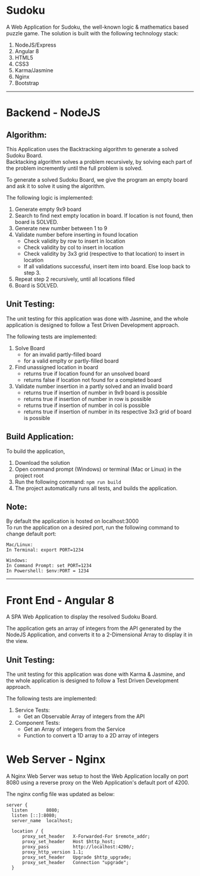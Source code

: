# Sudoku
A Web Application for Sudoku, the well-known logic &amp; mathematics based puzzle game. The solution is built with the following technology stack:

1. NodeJS/Express
2. Angular 8
3. HTML5
4. CSS3
5. Karma/Jasmine
6. Nginx
7. Bootstrap

---

# Backend - NodeJS

## Algorithm:
This Application uses the Backtracking algorithm to generate a solved Sudoku Board.  
Backtacking algorithm solves a problem recursively, by solving each part of the problem incremently until the full problem is solved.

To generate a solved Sudoku Board, we give the program an empty board and ask it to solve it using the algorithm.

The following logic is implemented:

1. Generate empty 9x9 board
2. Search to find next empty location in board. If location is not found, then board is SOLVED.
3. Generate new number between 1 to 9
4. Validate number before inserting in found location
   - Check validity by row to insert in location
   - Check validity by col to insert in location
   - Check validity by 3x3 grid (respective to that location) to insert in location
   - If all validations successful, insert item into board. Else loop back to step 3.
5. Repeat step 2 recursively, until all locations filled
6. Board is SOLVED.


## Unit Testing:
The unit testing for this application was done with Jasmine, and the whole application is designed to follow a Test Driven Development approach.

The following tests are implemented:

1. Solve Board
   - for an invalid partly-filled board
   - for a valid emplty or partly-filled board
2. Find unassigned location in board
   - returns true if location found for an unsolved board
   - returns false if location not found for a completed board
3. Validate number insertion in a partly solved and an invalid board
   - returns true if insertion of number in 9x9 board is possible
   - returns true if insertion of number in row is possible
   - returns true if insertion of number in col is possible
   - returns true if insertion of number in its respective 3x3 grid of board is possible

## Build Application:
To build the application,  
1. Download the solution
2. Open command prompt (Windows) or terminal (Mac or Linux) in the project root
3. Run the following command: `npm run build`
4. The project automatically runs all tests, and builds the application.

## Note:
By default the application is hosted on localhost:3000  
To run the application on a desired port, run the following command to change default port:

```
Mac/Linux:  
In Terminal: export PORT=1234

Windows:  
In Command Prompt: set PORT=1234  
In Powershell: $env:PORT = 1234
```
---

# Front End - Angular 8
A SPA Web Application to display the resolved Sudoku Board.

The application gets an array of integers from the API generated by the NodeJS Application, and converts it to a 2-Dimensional Array to display it in the view.

## Unit Testing:
The unit testing for this application was done with Karma & Jasmine, and the whole application is designed to follow a Test Driven Development approach.

The following tests are implemented:

1. Service Tests:  
   - Get an Observable Array of integers from the API
2. Component Tests:  
   - Get an Array of integers from the Service  
   - Function to convert a 1D array to a 2D array of integers  

# Web Server - Nginx
A Nginx Web Server was setup to host the Web Application locally on port 8080 using a reverse proxy on the Web Application's default port of 4200.

The nginx config file was updated as below:  
```
server {
  listen       8080;
  listen [::]:8080;
  server_name  localhost;
  
  location / {
      proxy_set_header   X-Forwarded-For $remote_addr;
      proxy_set_header   Host $http_host;
      proxy_pass         http://localhost:4200/;
      proxy_http_version 1.1;
      proxy_set_header   Upgrade $http_upgrade;
      proxy_set_header   Connection "upgrade";
  }
```